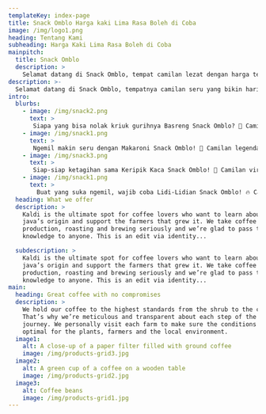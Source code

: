 ```yaml
---
templateKey: index-page
title: Snack Omblo Harga kaki Lima Rasa Boleh di Coba
image: /img/logo1.png
heading: Tentang Kami
subheading: Harga Kaki Lima Rasa Boleh di Coba
mainpitch:
  title: Snack Omblo
  description: >
    Selamat datang di Snack Omblo, tempat camilan lezat dengan harga terjangkau! Kami menawarkan berbagai pilihan snack gurih dan manis yang cocok untuk menemani waktu santai Anda.
description: >-
  Selamat datang di Snack Omblo, tempatnya camilan seru yang bikin hari makin asyik! Kami menghadirkan beragam snack dengan rasa autentik yang cocok untuk anak muda dan dewasa. Dari yang gurih, pedas, manis, hingga kriuk-kriuk nagih, semua ada di sini!.
intro:
  blurbs:
    - image: /img/snack2.png
      text: >
       Siapa yang bisa nolak kriuk gurihnya Basreng Snack Omblo? 🤩 Camilan khas yang cocok buat nemenin nongkrong, nonton, atau sekadar ngemil santai. Dibuat dari bahan berkualitas, digoreng sampai renyah sempurna, lalu ditaburi bumbu spesial yang bikin rasa makin nendang!.
    - image: /img/snack1.png
      text: >
       Ngemil makin seru dengan Makaroni Snack Omblo! 🤩 Camilan legendaris yang gurih, pedas, dan renyahnya pas, bikin susah berhenti ngemil! Dibuat dari makaroni pilihan, digoreng sampai kriuk sempurna, lalu ditaburi bumbu spesial yang bikin rasanya nendang di lidah!.
    - image: /img/snack3.png
      text: >
       Siap-siap ketagihan sama Keripik Kaca Snack Omblo! 🤩 Camilan viral yang terkenal dengan teksturnya super tipis, renyah kriuk, dan bumbu pedas yang menggoda. Dibuat dari bahan berkualitas, digoreng hingga transparan seperti kaca, lalu dibumbui dengan rempah spesial yang bikin rasanya makin nagih.
    - image: /img/snack1.png
      text: >
        Buat yang suka ngemil, wajib coba Lidi-Lidian Snack Omblo! 🔥 Camilan jadul yang makin kekinian dengan tekstur renyah, bumbu melimpah, dan rasa yang bikin ketagihan! Dijamin nggak cukup satu genggaman! .
  heading: What we offer
  description: >
    Kaldi is the ultimate spot for coffee lovers who want to learn about their
    java’s origin and support the farmers that grew it. We take coffee
    production, roasting and brewing seriously and we’re glad to pass that
    knowledge to anyone. This is an edit via identity...

  subdescription: >
    Kaldi is the ultimate spot for coffee lovers who want to learn about their
    java’s origin and support the farmers that grew it. We take coffee
    production, roasting and brewing seriously and we’re glad to pass that
    knowledge to anyone. This is an edit via identity...
main:
  heading: Great coffee with no compromises
  description: >
    We hold our coffee to the highest standards from the shrub to the cup.
    That’s why we’re meticulous and transparent about each step of the coffee’s
    journey. We personally visit each farm to make sure the conditions are
    optimal for the plants, farmers and the local environment.
  image1:
    alt: A close-up of a paper filter filled with ground coffee
    image: /img/products-grid3.jpg
  image2:
    alt: A green cup of a coffee on a wooden table
    image: /img/products-grid2.jpg
  image3:
    alt: Coffee beans
    image: /img/products-grid1.jpg
---
```

